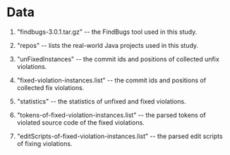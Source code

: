 # Data 

1. "findbugs-3.0.1.tar.gz" -- the FindBugs tool used in this study.

2. "repos" -- lists the real-world Java projects used in this study.

3. "unFixedInstances" -- the commit ids and positions of collected unfix violations.

4. "fixed-violation-instances.list" -- the commit ids and positions of collected fix violations.

5. "statistics" -- the statistics of unfixed and fixed violations.

6. "tokens-of-fixed-violation-instances.list" -- the parsed tokens of violated source code of the fixed violations.

7. "editScripts-of-fixed-violation-instances.list" -- the parsed edit scripts of fixing violations.
